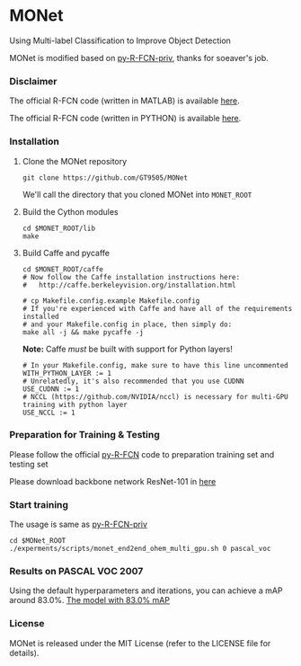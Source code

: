 # MONet
Using Multi-label Classification to Improve Object Detection

MONet is modified based on [py-R-FCN-priv](https://github.com/soeaver/py-RFCN-priv), thanks for soeaver's job.


### Disclaimer

The official R-FCN code (written in MATLAB) is available [here](https://github.com/daijifeng001/R-FCN).

The official R-FCN code (written in PYTHON) is available [here](https://github.com/YuwenXiong/py-R-FCN).

 
### Installation

1. Clone the MONet repository
    ```Shell
    git clone https://github.com/GT9505/MONet
    ```
    We'll call the directory that you cloned MONet into `MONET_ROOT`

2. Build the Cython modules
    ```Shell
    cd $MONET_ROOT/lib
    make
    ```
    
3. Build Caffe and pycaffe
    ```Shell
    cd $MONET_ROOT/caffe
    # Now follow the Caffe installation instructions here:
    #   http://caffe.berkeleyvision.org/installation.html
    
    # cp Makefile.config.example Makefile.config
    # If you're experienced with Caffe and have all of the requirements installed
    # and your Makefile.config in place, then simply do:
    make all -j && make pycaffe -j
   ```    
   
   **Note:** Caffe *must* be built with support for Python layers!
    ```make
    # In your Makefile.config, make sure to have this line uncommented
    WITH_PYTHON_LAYER := 1
    # Unrelatedly, it's also recommended that you use CUDNN
    USE_CUDNN := 1
    # NCCL (https://github.com/NVIDIA/nccl) is necessary for multi-GPU training with python layer
    USE_NCCL := 1
    ```
   
### Preparation for Training & Testing

Please follow the official [py-R-FCN](https://github.com/YuwenXiong/py-R-FCN) code to preparation training set and testing set

Please download backbone network ResNet-101 in [here](https://drive.google.com/open?id=1Uh3vxUf445nWoorejeEWFzkGVb2ZEE2W)

### Start training
The usage is same as [py-R-FCN-priv](https://github.com/soeaver/py-RFCN-priv)

	cd $MONet_ROOT
	./experments/scripts/monet_end2end_ohem_multi_gpu.sh 0 pascal_voc

### Results on PASCAL VOC 2007

Using the default hyperparameters and iterations, you can achieve a mAP around 83.0%. [The model with 83.0% mAP](https://drive.google.com/open?id=1ucVg7o964DRZF_idDpVYuOagrIpJMmsM) 
	
### License

MONet is released under the MIT License (refer to the LICENSE file for details).

